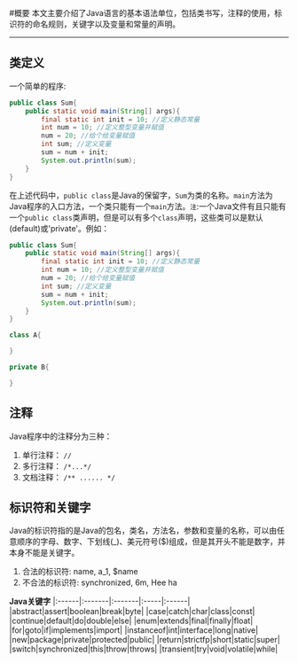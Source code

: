 #概要
本文主要介绍了Java语言的基本语法单位，包括类书写，注释的使用，标识符的命名规则，关键字以及变量和常量的声明。
***
## 类定义
一个简单的程序:

```java
public class Sum{
    public static void main(String[] args){
        final static int init = 10; //定义静态常量
        int num = 10; //定义整型变量并赋值
        num = 20; //给个给变量赋值
        int sum; //定义变量
        sum = num + init;
        System.out.println(sum);
    }
}
```

在上述代码中，`public class`是Java的保留字，`Sum`为类的名称。`main`方法为Java程序的入口方法，一个类只能有一个`main`方法。`注`:一个Java文件有且只能有一个`public class`类声明，但是可以有多个`class`声明，这些类可以是默认(default)或'private'。例如：

```java
public class Sum{
    public static void main(String[] args){
        final static int init = 10; //定义静态常量
        int num = 10; //定义整型变量并赋值
        num = 20; //给个给变量赋值
        int sum; //定义变量
        sum = num + init;
        System.out.println(sum);
    }
}

class A{

}

private B{

}
```

## 注释
Java程序中的注释分为三种：
1. 单行注释： `//`
2. 多行注释： `/*...*/`
3. 文档注释： `/** ...... */`

## 标识符和关键字
Java的标识符指的是Java的包名，类名，方法名，参数和变量的名称，可以由任意顺序的字母、数字、下划线(_)、美元符号($)组成，但是其开头不能是数字，并本身不能是关键字。
1. 合法的标识符: name, a_1, $name
2. 不合法的标识符: synchronized, 6m, Hee ha 

**Java关键字**
|:------|:-------|:-------|:-----|:------|
|abstract|assert|boolean|break|byte|
|case|catch|char|class|const|
|continue|default|do|double|else|
|enum|extends|final|finally|float|
|for|goto|if|implements|import|
|instanceof|int|interface|long|native|
|new|package|private|protected|public|
|return|strictfp|short|static|super|
|switch|synchronized|this|throw|throws|
|transient|try|void|volatile|while|



